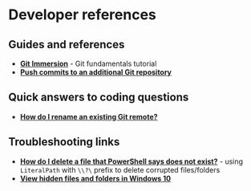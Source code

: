 # Developer references

## Guides and references
- **[Git Immersion](https://gitimmersion.com/index.html)** - Git fundamentals tutorial
- **[Push commits to an additional Git repository](https://docs.aws.amazon.com/codecommit/latest/userguide/how-to-mirror-repo-pushes.html)**

## Quick answers to coding questions
- **[How do I rename an existing Git remote?](https://support.beanstalkapp.com/article/16-how-do-i-rename-an-existing-git-remote)**

## Troubleshooting links
- **[How do I delete a file that PowerShell says does not exist?](https://stackoverflow.com/questions/50858832/how-do-i-delete-a-file-that-powershell-says-does-not-exist)** - using `LiteralPath` with `\\?\` prefix to delete corrupted files/folders
- **[View hidden files and folders in Windows 10](https://support.microsoft.com/en-us/search?query=how%20to%20view%20hidden%20files%20in%20windows%2010)**
